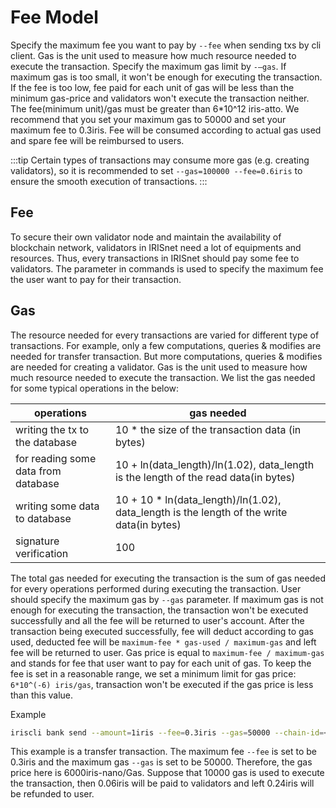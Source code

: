 # Fee Model

Specify the maximum fee you want to pay by `--fee` when sending txs by cli client. Gas is the unit used to measure how much resource needed to execute the transaction. Specify the maximum gas limit by `-—gas`. If maximum gas is too small, it won't be enough for executing the transaction. If the fee is too low, fee paid for each unit of gas will be less than the minimum gas-price and validators won't execute the transaction neither. The fee(minimum unit)/gas must be greater than 6*10^12 iris-atto. We recommend that you set your maximum gas to 50000 and set your maximum fee to 0.3iris. Fee will be consumed according to actual gas used and spare fee will be reimbursed to users.

:::tip
Certain types of transactions may consume more gas (e.g. creating validators), so it is recommended to set `--gas=100000 --fee=0.6iris` to ensure the smooth execution of transactions.
:::

## Fee

To secure their own validator node and maintain the availability of blockchain network, validators in IRISnet need a lot of equipments and resources. Thus, every transactions in IRISnet should pay some fee to validators. The parameter in commands is used to specify the maximum fee the user want to pay for their transaction.

## Gas

The resource needed for every transactions are varied for different type of transactions. For example, only a few computations, queries & modifies are needed for transfer transaction. But more computations, queries & modifies are needed for creating a validator.  Gas is the unit used to measure how much resource needed to execute the transaction. We list the gas needed for some typical operations in the below:

| operations                          | gas needed                                                   |
| ----------------------------------- | ------------------------------------------------------------ |
| writing the tx to the database      | 10 * the size of the transaction data (in bytes)             |
| for reading some data from database | 10 + ln(data_length)/ln(1.02), data_length is the length of the read data(in bytes) |
| writing some data to database       | 10 + 10 * ln(data_length)/ln(1.02), data_length is the length of the write data(in bytes) |
| signature verification              | 100                                                          |

The total gas needed for executing the transaction is the sum of gas needed for every operations performed during executing the transaction. User should specify the maximum gas by `--gas` parameter. If maximum gas is not enough for executing the transaction, the transaction won't be executed successfully and all the fee will be returned to user's account. After the transaction being executed successfully, fee will deduct according to gas used, deducted fee will be  `maximum-fee * gas-used / maximum-gas` and left fee will be returned to user. Gas price is equal to `maximum-fee / maximum-gas` and stands for fee that user want to pay for each unit of gas. To keep the fee is set in a reasonable range, we set a minimum limit for gas price: `6*10^(-6) iris/gas`, transaction won't be executed if the gas price is less than this value.

Example

```bash
iriscli bank send --amount=1iris --fee=0.3iris --gas=50000 --chain-id=<chain-id> --from=<key-name> --to=<account-address>
```

This example is a transfer transaction. The maximum fee `--fee` is set to be 0.3iris and the maximum gas `--gas` is set to be 50000. Therefore, the gas price here is 6000iris-nano/Gas. Suppose that 10000 gas is used to execute the transaction, then 0.06iris will be paid to validators and left 0.24iris will be refunded to user.
